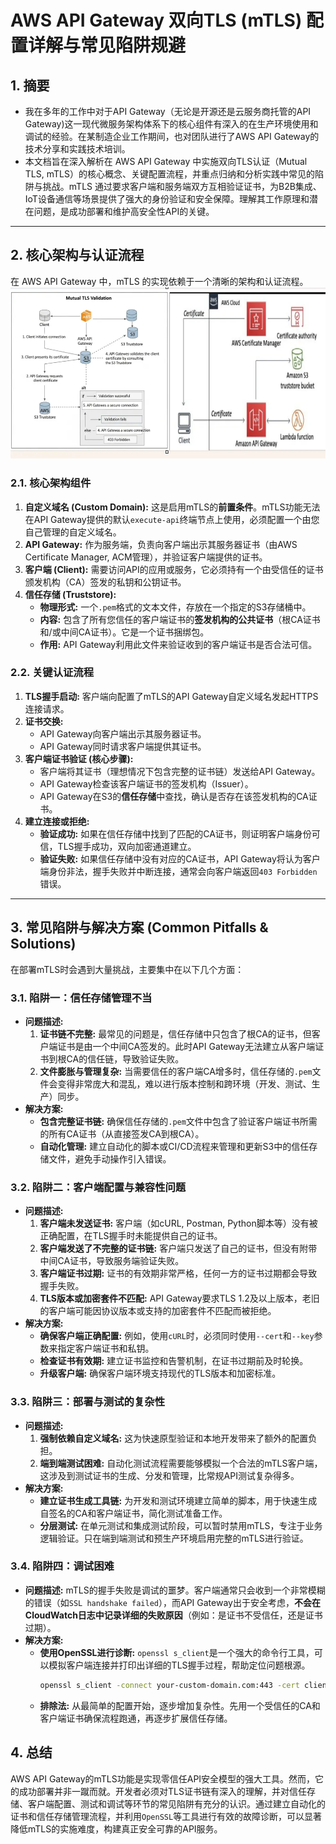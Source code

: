 # AWS API Gateway 双向TLS (mTLS) 配置详解与常见陷阱规避

## 1. 摘要

- 我在多年的工作中对于API Gateway（无论是开源还是云服务商托管的API Gateway)这一现代微服务架构体系下的核心组件有深入的在生产环境使用和调试的经验。在某制造企业工作期间，也对团队进行了AWS API Gateway的技术分享和实践技术培训。
- 本文档旨在深入解析在 AWS API Gateway 中实施双向TLS认证（Mutual TLS, mTLS）的核心概念、关键配置流程，并重点归纳和分析实践中常见的陷阱与挑战。mTLS 通过要求客户端和服务端双方互相验证证书，为B2B集成、IoT设备通信等场景提供了强大的身份验证和安全保障。理解其工作原理和潜在问题，是成功部署和维护高安全性API的关键。

---

## 2. 核心架构与认证流程

在 AWS API Gateway 中，mTLS 的实现依赖于一个清晰的架构和认证流程。
![API Gateway mTLS](./API_Gateway_mTLS.png)

### 2.1. 核心架构组件

1.  **自定义域名 (Custom Domain):** 这是启用mTLS的**前置条件**。mTLS功能无法在API Gateway提供的默认`execute-api`终端节点上使用，必须配置一个由您自己管理的自定义域名。
2.  **API Gateway:** 作为服务端，负责向客户端出示其服务器证书（由AWS Certificate Manager, ACM管理），并验证客户端提供的证书。
3.  **客户端 (Client):** 需要访问API的应用或服务，它必须持有一个由受信任的证书颁发机构（CA）签发的私钥和公钥证书。
4.  **信任存储 (Truststore):**
    *   **物理形式:** 一个`.pem`格式的文本文件，存放在一个指定的S3存储桶中。
    *   **内容:** 包含了所有您信任的客户端证书的**签发机构的公共证书**（根CA证书和/或中间CA证书）。它是一个证书捆绑包。
    *   **作用:** API Gateway利用此文件来验证收到的客户端证书是否合法可信。

### 2.2. 关键认证流程

1.  **TLS握手启动:** 客户端向配置了mTLS的API Gateway自定义域名发起HTTPS连接请求。
2.  **证书交换:** 
    *   API Gateway向客户端出示其服务器证书。
    *   API Gateway同时请求客户端提供其证书。
3.  **客户端证书验证 (核心步骤):**
    *   客户端将其证书（理想情况下包含完整的证书链）发送给API Gateway。
    *   API Gateway检查该客户端证书的签发机构（Issuer）。
    *   API Gateway在S3的**信任存储**中查找，确认是否存在该签发机构的CA证书。
4.  **建立连接或拒绝:**
    *   **验证成功:** 如果在信任存储中找到了匹配的CA证书，则证明客户端身份可信，TLS握手成功，双向加密通道建立。
    *   **验证失败:** 如果信任存储中没有对应的CA证书，API Gateway将认为客户端身份非法，握手失败并中断连接，通常会向客户端返回`403 Forbidden`错误。

---

## 3. 常见陷阱与解决方案 (Common Pitfalls & Solutions)

在部署mTLS时会遇到大量挑战，主要集中在以下几个方面：

### 3.1. 陷阱一：信任存储管理不当

*   **问题描述:**
    1.  **证书链不完整:** 最常见的问题是，信任存储中只包含了根CA的证书，但客户端证书是由一个中间CA签发的。此时API Gateway无法建立从客户端证书到根CA的信任链，导致验证失败。
    2.  **文件膨胀与管理复杂:** 当需要信任的客户端CA增多时，信任存储的`.pem`文件会变得非常庞大和混乱，难以进行版本控制和跨环境（开发、测试、生产）同步。
*   **解决方案:**
    *   **包含完整证书链:** 确保信任存储的`.pem`文件中包含了验证客户端证书所需的所有CA证书（从直接签发CA到根CA）。
    *   **自动化管理:** 建立自动化的脚本或CI/CD流程来管理和更新S3中的信任存储文件，避免手动操作引入错误。

### 3.2. 陷阱二：客户端配置与兼容性问题

*   **问题描述:**
    1.  **客户端未发送证书:** 客户端（如cURL, Postman, Python脚本等）没有被正确配置，在TLS握手时未能提供自己的证书。
    2.  **客户端发送了不完整的证书链:** 客户端只发送了自己的证书，但没有附带中间CA证书，导致服务端验证失败。
    3.  **客户端证书过期:** 证书的有效期非常严格，任何一方的证书过期都会导致握手失败。
    4.  **TLS版本或加密套件不匹配:** API Gateway要求TLS 1.2及以上版本，老旧的客户端可能因协议版本或支持的加密套件不匹配而被拒绝。
*   **解决方案:**
    *   **确保客户端正确配置:** 例如，使用`cURL`时，必须同时使用`--cert`和`--key`参数来指定客户端证书和私钥。
    *   **检查证书有效期:** 建立证书监控和告警机制，在证书过期前及时轮换。
    *   **升级客户端:** 确保客户端环境支持现代的TLS版本和加密标准。

### 3.3. 陷阱三：部署与测试的复杂性

*   **问题描述:**
    1.  **强制依赖自定义域名:** 这为快速原型验证和本地开发带来了额外的配置负担。
    2.  **端到端测试困难:** 自动化测试流程需要能够模拟一个合法的mTLS客户端，这涉及到测试证书的生成、分发和管理，比常规API测试复杂得多。
*   **解决方案:**
    *   **建立证书生成工具链:** 为开发和测试环境建立简单的脚本，用于快速生成自签名的CA和客户端证书，简化测试准备工作。
    *   **分层测试:** 在单元测试和集成测试阶段，可以暂时禁用mTLS，专注于业务逻辑验证。只在端到端测试和预生产环境启用完整的mTLS进行验证。

### 3.4. 陷阱四：调试困难

*   **问题描述:** mTLS的握手失败是调试的噩梦。客户端通常只会收到一个非常模糊的错误（如`SSL handshake failed`），而API Gateway出于安全考虑，**不会在CloudWatch日志中记录详细的失败原因**（例如：是证书不受信任，还是证书过期）。
*   **解决方案:**
    *   **使用OpenSSL进行诊断:** `openssl s_client`是一个强大的命令行工具，可以模拟客户端连接并打印出详细的TLS握手过程，帮助定位问题根源。
        ```bash
        openssl s_client -connect your-custom-domain.com:443 -cert client.pem -key client.key -CAfile ca.pem
        ```
    *   **排除法:** 从最简单的配置开始，逐步增加复杂性。先用一个受信任的CA和客户端证书确保流程跑通，再逐步扩展信任存储。

## 4. 总结

AWS API Gateway的mTLS功能是实现零信任API安全模型的强大工具。然而，它的成功部署并非一蹴而就。开发者必须对TLS证书链有深入的理解，并对信任存储、客户端配置、测试和调试等环节的常见陷阱有充分的认识。通过建立自动化的证书和信任存储管理流程，并利用`OpenSSL`等工具进行有效的故障诊断，可以显著降低mTLS的实施难度，构建真正安全可靠的API服务。

